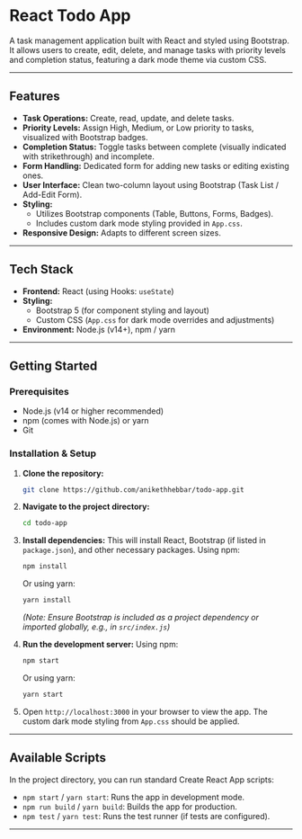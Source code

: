 # React Todo App

A task management application built with React and styled using Bootstrap. It allows users to create, edit, delete, and manage tasks with priority levels and completion status, featuring a dark mode theme via custom CSS.

---

## Features

*   **Task Operations:** Create, read, update, and delete tasks.
*   **Priority Levels:** Assign High, Medium, or Low priority to tasks, visualized with Bootstrap badges.
*   **Completion Status:** Toggle tasks between complete (visually indicated with strikethrough) and incomplete.
*   **Form Handling:** Dedicated form for adding new tasks or editing existing ones.
*   **User Interface:** Clean two-column layout using Bootstrap (Task List / Add-Edit Form).
*   **Styling:**
    *   Utilizes Bootstrap components (Table, Buttons, Forms, Badges).
    *   Includes custom dark mode styling provided in `App.css`.
*   **Responsive Design:** Adapts to different screen sizes.

---

## Tech Stack

*   **Frontend:** React (using Hooks: `useState`)
*   **Styling:**
    *   Bootstrap 5 (for component styling and layout)
    *   Custom CSS (`App.css` for dark mode overrides and adjustments)
*   **Environment:** Node.js (v14+), npm / yarn

---

## Getting Started

### Prerequisites

*   Node.js (v14 or higher recommended)
*   npm (comes with Node.js) or yarn
*   Git

### Installation & Setup

1.  **Clone the repository:**
    ```bash
    git clone https://github.com/anikethhebbar/todo-app.git
    ```

2.  **Navigate to the project directory:**
    ```bash
    cd todo-app
    ```

3.  **Install dependencies:**
    This will install React, Bootstrap (if listed in `package.json`), and other necessary packages.
    Using npm:
    ```bash
    npm install
    ```
    Or using yarn:
    ```bash
    yarn install
    ```
    *(Note: Ensure Bootstrap is included as a project dependency or imported globally, e.g., in `src/index.js`)*

4.  **Run the development server:**
    Using npm:
    ```bash
    npm start
    ```
    Or using yarn:
    ```bash
    yarn start
    ```

5.  Open `http://localhost:3000` in your browser to view the app. The custom dark mode styling from `App.css` should be applied.

---

## Available Scripts

In the project directory, you can run standard Create React App scripts:

*   `npm start` / `yarn start`: Runs the app in development mode.
*   `npm run build` / `yarn build`: Builds the app for production.
*   `npm test` / `yarn test`: Runs the test runner (if tests are configured).

---
